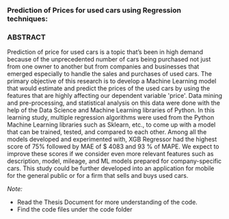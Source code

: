 ### Prediction of Prices for used cars using Regression techniques:


### ABSTRACT

Prediction of price for used cars is a topic that’s been in high demand because of the unprecedented number of cars being purchased not just from one owner to another but from companies and businesses that emerged especially to handle the sales and purchases of used cars. The primary objective of this research is to develop a Machine Learning model that would estimate and predict the prices of the used cars by using the features that are highly affecting our dependent variable 'price'. Data mining and pre-processing, and statistical analysis on this data were done with the help of the Data Science and Machine Learning libraries of Python. In this learning study, multiple regression algorithms were used from the Python Machine Learning libraries such as Sklearn, etc., to come up with a model that can be trained, tested, and compared to each other. Among all the models developed and experimented with, XGB Regressor had the highest score of 75% followed by MAE of $ 4083 and 93 % of MAPE. We expect to improve these scores if we consider even more relevant features such as description, model, mileage, and ML models prepared for company-specific cars. This study could be further developed into an application for mobile for the general public or for a firm that sells and buys used cars.


_Note:_ 
* Read the Thesis Document for more understanding of the code.
* Find the code files under the code folder

